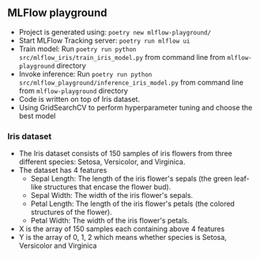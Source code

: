 ## MLFlow playground

- Project is generated using: `poetry new mlflow-playground/`
- Start MLFlow Tracking server: `poetry run mlflow ui`
- Train model: Run `poetry run python src/mlflow_iris/train_iris_model.py` from command line from `mlflow-playground` directory
- Invoke inference: Run `poetry run python src/mlflow_playground/inference_iris_model.py` from command line from `mlflow-playground` directory
- Code is written on top of Iris dataset.
- Using GridSearchCV to perform hyperparameter tuning and choose the best model 


### Iris dataset

- The Iris dataset consists of 150 samples of iris flowers from three different species:
    Setosa, Versicolor, and Virginica.
- The dataset has 4 features
  - Sepal Length: The length of the iris flower's sepals (the green leaf-like structures that encase the flower bud).
  - Sepal Width: The width of the iris flower's sepals.
  - Petal Length: The length of the iris flower's petals (the colored structures of the flower).
  - Petal Width: The width of the iris flower's petals.
- X is the array of 150 samples each containing above 4 features
- Y is the array of 0, 1, 2 which means whether species is Setosa, Versicolor and Virginica